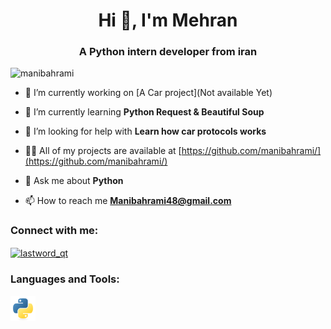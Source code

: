 <h1 align="center">Hi 👋, I'm Mehran</h1>
<h3 align="center">A Python intern developer from iran</h3>

<p align="left"> <img src="https://komarev.com/ghpvc/?username=manibahrami&label=Profile%20views&color=0e75b6&style=flat" alt="manibahrami" /> </p>

- 🔭 I’m currently working on [A Car project](Not available Yet)

- 🌱 I’m currently learning **Python Request & Beautiful Soup**

- 🤝 I’m looking for help with **Learn how car protocols works**

- 👨‍💻 All of my projects are available at [https://github.com/manibahrami/](https://github.com/manibahrami/)

- 💬 Ask me about **Python**

- 📫 How to reach me **Manibahrami48@gmail.com**

<h3 align="left">Connect with me:</h3>
<p align="left">
<a href="https://instagram.com/lastword_qt" target="blank"><img align="center" src="https://raw.githubusercontent.com/rahuldkjain/github-profile-readme-generator/master/src/images/icons/Social/instagram.svg" alt="lastword_qt" height="30" width="40" /></a>
</p>

<h3 align="left">Languages and Tools:</h3>
<p align="left"> <a href="https://www.python.org" target="_blank" rel="noreferrer"> <img src="https://raw.githubusercontent.com/devicons/devicon/master/icons/python/python-original.svg" alt="python" width="40" height="40"/> </a> </p>

